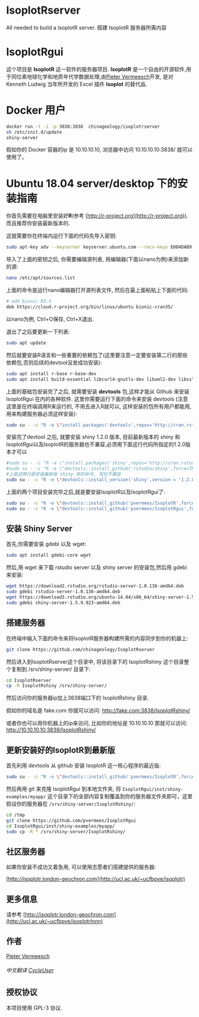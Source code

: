 # IsoplotRserver

All needed to build a IsoplotR server. 搭建 IsoplotR 服务器所需内容

# IsoplotRgui

这个项目是 **IsoplotR** 这一软件的服务器项目. **IsoplotR** 是一个自由的开源软件,用于同位素地球化学和地质年代学数据处理,由[Pieter Vermeesch](http://ucl.ac.uk/~ucfbpve)开发, 是对 Kenneth Ludwig 当年所开发的 Excel 插件 **Isoplot** 的替代品. 

# Docker 用户

```Bash
docker run -t -i -p 3838:3838  chinageology/isoplotrserver
sh /etc/init.d/update
shiny-server
```

假如你的 Docker 容器的ip 是 10.10.10.10, 浏览器中访问 10.10.10.10:3838/ 就可以使用了。

# Ubuntu 18.04 server/desktop 下的安装指南

你首先需要在电脑里安装好**R**(参考
[http://r-project.org](http://r-project.org)). 而且推荐你安装最新版本的.

这就需要你在终端内运行下面的代码先导入密钥:

```Bash
sudo apt-key adv --keyserver keyserver.ubuntu.com --recv-keys E084DAB9
```

导入了上面的密钥之后, 你需要编辑源列表, 用编辑器(下面以nano为例)来添加新的源:

```Bash
nano /etc/apt/sources.list
```
上面的命令是运行nano编辑器打开源列表文件, 然后在最上面粘贴上下面的代码:

```Bash
# add bionic R3.5
deb https://cloud.r-project.org/bin/linux/ubuntu bionic-cran35/
```

以nano为例, Ctrl+O保存, Ctrl+X退出.

退出了之后要更新一下列表:

```Bash
sudo apt update
```

然后就要安装R语言和一些重要的依赖包了(这里要注意一定要安装第二行的那些依赖包,否则后续的devtool没发成功安装):

```Bash
sudo apt install r-base r-base-dev
sudo apt install build-essential libcurl4-gnutls-dev libxml2-dev libssl-dev gdebi git
```

上面的基础包安装完了之后, 就需要安装 **devtools** 包,这样才能从 Github 来安装 IsoplotRgui 在内的各种软件.
这里你需要运行下面的命令来安装 devtools (注意这里是在终端调用R来运行的, 不用去进入R就可以, 这样安装的包所有用户都能用,用来构建服务器必须这样安装):

```Bash
sudo su - -c "R -e \"install.packages('devtools',repos='http://cran.rstudio.com/')\""
```

安装完了devtool 之后, 就要安装 shiny 1.2.0 版本, 目前最新版本的 shiny 和IsoplotRgui以及IsoplotR的服务器也不兼容,必须用下面这行代码所指定的1.2.0版本才可以

```Bash
#sudo su - -c "R -e \"install.packages('shiny',repos='http://cran.rstudio.com/')\""
#sudo su - -c "R -e \"devtools::install_github('rstudio/shiny',force=TRUE)\""
#上面这两行是安装最新版 shiny 用的命令, 现在不兼容
sudo su - -c "R -e \"devtools::install_version('shiny',version = '1.2.0', repos = 'http://cran.rstudio.com/')\""
```

上面的两个项目安装完毕之后,就是要安装IsoplotR以及IsoplotRgui了:

```Bash
sudo su - -c "R -e \"devtools::install_github('pvermees/IsoplotR',force=TRUE)\""
sudo su - -c "R -e \"devtools::install_github('pvermees/IsoplotRgui',force=TRUE)\""
```

## 安装 Shiny Server

首先,你需要安装 gdebi 以及 wget:

```Bash
sudo apt install gdebi-core wget
```

然后,用 wget 来下载 rstudio server 以及 shiny server 的安装包,然后用 gdebi 来安装:

```Bash
wget https://download2.rstudio.org/rstudio-server-1.0.136-amd64.deb
sudo gdebi rstudio-server-1.0.136-amd64.deb
wget https://download3.rstudio.org/ubuntu-14.04/x86_64/shiny-server-1.5.9.923-amd64.deb
sudo gdebi shiny-server-1.5.9.923-amd64.deb
```

## 搭建服务器

在终端中输入下面的命令来将IsoplotR服务器构建所需的内容同步到你的机器上:

```Bash
git clone https://github.com/chinageology/IsoplotRserver
```

然后进入到IsoplotRserver这个目录中, 将该目录下的 IsoplotRshiny 这个目录整个复制到 /srv/shiny-server/ 目录下:

```Bash
cd IsoplotRserver
cp -R IsoplotRshiny /srv/shiny-server/
```

然后访问你的服务器ip加上3838端口下的 IsoplotRshiny 目录.

假如你的域名是 fake.com
你就可以访问:  http://fake.com:3838/IsoplotRshiny/

或者你也可以用你机器上的ip来访问, 比如你的地址是 10.10.10.10
那就可以访问: http://10.10.10.10:3838/IsoplotRshiny/

## 更新安装好的IsoplotR到最新版

首先利用 devtools 从 github 安装 IsoplotR 这一核心程序的最近版:

```Bash
sudo su - -c "R -e \"devtools::install_github('pvermees/IsoplotR',force=TRUE)\""
```

然后再用 git 来克隆 IsoplotRgui 到本地文件夹, 将 `IsoplotRgui/inst/shiny-examples/myapp/` 这个目录下的全部内容复制覆盖到你的服务器文件夹即可，这里假设你的服务器在 `/srv/shiny-server/IsoplotRshiny/`:

```Bash
cd /tmp
git clone https://github.com/pvermees/IsoplotRgui
cd IsoplotRgui/inst/shiny-examples/myapp/
sudo cp -R * /srv/shiny-server/IsoplotRshiny/
```

## 社区服务器

如果你安装不成功又着急用, 可以使用志愿者们搭建提供的服务器:

[http://isoplotr.london-geochron.com](http://ucl.ac.uk/~ucfbpve/isoplotr)

## 更多信息

请参考 [http://isoplotr.london-geochron.com](http://ucl.ac.uk/~ucfbpve/isoplotrlnnn)

## 作者

[Pieter Vermeesch](http://ucl.ac.uk/~ucfbpve)

###### 中文翻译  [CycleUser](https://www.zhihu.com/people/cycleuser/columns)

## 授权协议

本项目使用 GPL-3 协议.
